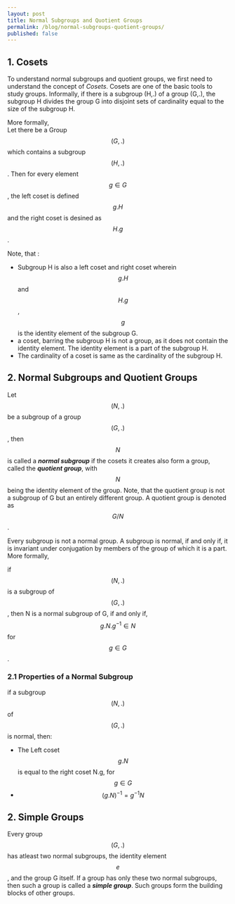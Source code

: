 ```yaml
---
layout: post
title: Normal Subgroups and Quotient Groups
permalink: /blog/normal-subgroups-quotient-groups/
published: false
---
```


## 1. Cosets
To understand normal subgroups and quotient groups, we first need to understand the concept of *Cosets*. Cosets are one of the basic tools to study groups. Informally, if there is a subgroup (H,.) of a group (G,.), the subgroup H divides the group G into disjoint sets of cardinality equal to the size of the subgroup H.
  
More formally,      
Let there be a Group $$(G,.)$$ which contains a subgroup $$(H,.)$$. Then for every element $$g \in G$$, the left coset is defined $$g.H$$ and the right coset is desined as $$H.g$$.  
  
Note, that :
- Subgroup H is also a left coset and right coset wherein $$g.H$$ and $$H.g$$, $$g $$ is the identity element of the subgroup G.
- a coset, barring the subgroup H is not a group, as it does not contain the identity element. The identity element is a part of the subgroup H.  
- The cardinality of a coset is same as  the cardinality of the subgroup H.
  
## 2. Normal Subgroups and Quotient Groups

Let $$(N,.)$$ be a subgroup of a group $$(G,.)$$, then $$N$$ is called a ***normal subgroup*** if the cosets it creates also form a group, called the ***quotient group***, with $$N$$ being the identity element of the group. Note, that the quotient group is not a subgroup of G but an entirely different group. A quotient group is denoted as $$G/N$$. 
  
Every subgroup is not a normal group. A subgroup is normal, if and only if, it is  invariant under conjugation by members of the group of which it is a part. More formally,   
  
if $$(N,.)$$ is a subgroup of $$(G,.)$$, then  N is a normal subgroup of G, if and only if,  
$$g.N.g^{-1} \in N$$ for $$g\in G$$.  

### 2.1 Properties of a Normal Subgroup

if a subgroup $$(N,.)$$ of $$(G,.)$$ is normal, then:  
- The Left coset $$g.N$$ is equal to the right coset N.g, for $$g \in G$$
- $$(g.N)^{-1} = g^{-1}N$$

## 2. Simple Groups

Every group $$(G,.)$$ has atleast two normal subgroups, the identity element $$e$$, and the group G itself. If a group has only these two normal subgroups, then such a group is called a ***simple group***. Such groups form the building blocks of other groups.

  
    

